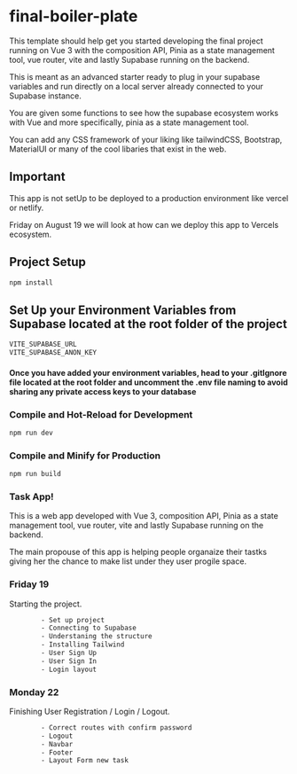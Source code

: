 # final-boiler-plate

This template should help get you started developing the final project running on Vue 3 with the composition API, Pinia as a state management tool, vue router, vite and lastly Supabase running on the backend.

This is meant as an advanced starter ready to plug in your supabase variables and run directly on a local server already connected to your Supabase instance. 

You are given some functions to see how the supabase ecosystem works with Vue and more specifically, pinia as a state management tool.

You can add any CSS framework of your liking like tailwindCSS, Bootstrap, MaterialUI or many of the cool libaries that exist in the web. 

## Important
This app is not setUp to be deployed to a production environment like vercel or netlify. 

Friday on August 19 we will look at how can we deploy this app to Vercels ecosystem.


## Project Setup

```sh
npm install
```

## Set Up your Environment Variables from Supabase located at the root folder of the project

```sh
VITE_SUPABASE_URL
VITE_SUPABASE_ANON_KEY 
```
#### Once you have added your environment variables, head to your .gitIgnore file located at the root folder and uncomment the .env file naming to avoid sharing any private access keys to your database

### Compile and Hot-Reload for Development

```sh
npm run dev
```

### Compile and Minify for Production

```sh
npm run build
```

### Task App!

This is a web app developed with Vue 3, composition API, Pinia as a state management tool, vue router, vite and lastly Supabase running on the backend.

The main propouse of this app is helping people organaize their tastks giving her the chance to make list under they user progile space.

### Friday 19

Starting the project.
```sh
        - Set up project
        - Connecting to Supabase
        - Understaning the structure
        - Installing Tailwind
        - User Sign Up
        - User Sign In
        - Login layout
```

### Monday 22

Finishing User Registration / Login / Logout.
```sh
        - Correct routes with confirm password
        - Logout
        - Navbar
        - Footer
        - Layout Form new task
```